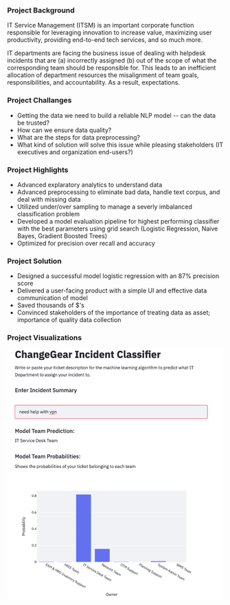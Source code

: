 ### Project Background

IT Service Management (ITSM) is an important corporate function responsible for leveraging innovation to increase value, maximizing user productivity, providing end-to-end tech services, and so much more.

IT departments are facing the business issue of dealing with helpdesk incidents that are (a) incorrectly assigned (b) out of the scope of what the corresponding team should be responsible for. This leads to an inefficient allocation of department resources the misalignment of team goals, responsibilities, and accountability. As a result, expectations.




### Project Challanges
* Getting the data we need to build a reliable NLP model -- can the data be trusted? 
* How can we ensure data quality?
* What are the steps for data preprocessing?
* What kind of solution will solve this issue while pleasing stakeholders (IT executives and organization end-users?)


### Project Highlights

* Advanced explaratory analytics to understand data
* Advanced preprocessing to eliminate bad data, handle text corpus, and deal with missing data
* Utilized under/over sampling to manage a severly imbalanced classification problem
* Developed a model evaluation pipeline for highest performing classifier with the best parameters using grid search (Logistic Regression, Naive Bayes, Gradient Boosted Trees)
* Optimized for precision over recall and accuracy

### Project Solution

* Designed a successful model logistic regression with an 87% precision score
* Delivered a user-facing product with a simple UI and effective data communication of model
* Saved thousands of $'s 
* Convinced stakeholders of the importance of treating data as asset; importance of quality data collection

### Project Visualizations
![](images/app_demo.png)
